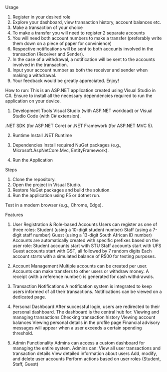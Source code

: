 Usage

1. Register in your desired role
2. Explore your dashboard, view transaction history, account balances etc.
3. Make a transaction of your choice
4. To make a transfer you will need to register 2 separate accounts
5. You will need both account numbers to make a transfer (preferably write them down on a piece of paper for convinience)
6. Respective notifications will be sent to both accounts involved in the transaction (Receiver and Sender).
7. In the case of a withdrawal, a notification will be sent to the accounts involved in the transaction.
8. Input your account number as both the receiver and sender when making a withdrawal.
9. Your feedback would be greatly appreciated. Enjoy!

How to run:
This is an ASP.NET application created using Visual Studio in C#. Ensure to install all the necessary dependencies required to run the application on your device.

1. Development Tools
Visual Studio (with ASP.NET workload) or Visual Studio Code (with C# extension).

.NET SDK (for ASP.NET Core) or .NET Framework (for ASP.NET MVC 5).

2. Runtime
Install .NET Runtime

3. Dependencies
Install required NuGet packages (e.g., Microsoft.AspNetCore.Mvc, EntityFramework).

4. Run the Application

Steps
1. Clone the repository.
2. Open the project in Visual Studio.
3. Restore NuGet packages and build the solution.
4. Run the application using F5 or dotnet run.

Test in a modern browser (e.g., Chrome, Edge).

Features
1. User Registration & Role-based Accounts
Users can register as one of three roles:
Student (using a 10-digit student number)
Staff (using a 7-digit staff number)
Guest (using a 13-digit South African ID number)
Accounts are automatically created with specific prefixes based on the user role:
Student accounts start with STU
Staff accounts start with UFS
Guest accounts start with GST, all followed by 7 random digits
Each account starts with a simulated balance of R500 for testing purposes.

2. Account Management
Multiple accounts can be created per user.
Accounts can make transfers to other users or withdraw money. A receipt (with a reference number) is generated for cash withdrawals.

3. Transaction Notifications
A notification system is integrated to keep users informed of all their transactions. Notifications can be viewed on a dedicated page.

4. Personal Dashboard
After successful login, users are redirected to their personal dashboard. The dashboard is the central hub for:
Viewing and managing transactions
Checking transaction history
Viewing account balances
Viewing personal details in the profile page
Financial advisory messages will appear when a user exceeds a certain spending threshold.

5. Admin Functionality
Admins can access a custom dashboard for managing the entire system.
Admins can:
View all user transactions and transaction details
View detailed information about users
Add, modify, and delete user accounts
Perform actions based on user roles (Student, Staff, Guest)
